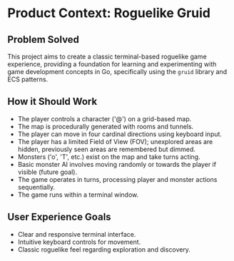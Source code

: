 # Product Context: Roguelike Gruid

## Problem Solved

This project aims to create a classic terminal-based roguelike game experience, providing a foundation for learning and experimenting with game development concepts in Go, specifically using the `gruid` library and ECS patterns.

## How it Should Work

*   The player controls a character ('@') on a grid-based map.
*   The map is procedurally generated with rooms and tunnels.
*   The player can move in four cardinal directions using keyboard input.
*   The player has a limited Field of View (FOV); unexplored areas are hidden, previously seen areas are remembered but dimmed.
*   Monsters ('o', 'T', etc.) exist on the map and take turns acting.
*   Basic monster AI involves moving randomly or towards the player if visible (future goal).
*   The game operates in turns, processing player and monster actions sequentially.
*   The game runs within a terminal window.

## User Experience Goals

*   Clear and responsive terminal interface.
*   Intuitive keyboard controls for movement.
*   Classic roguelike feel regarding exploration and discovery.
